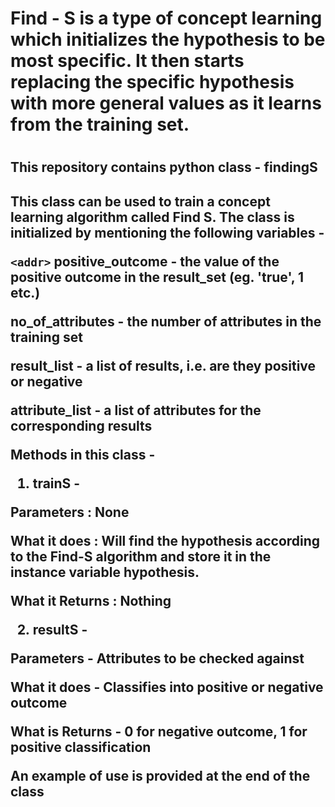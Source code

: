 <h1>Find - S is a type of concept learning which initializes the hypothesis to be most specific. It then starts
 replacing the specific hypothesis with more general values as it learns from the training set.<h1>

<h2>This repository contains python class - findingS<h2>

This class can be used to train a concept learning algorithm called Find S.
The class is initialized by mentioning the following variables -

`<addr>` positive_outcome - the value of the positive outcome in the result_set (eg. 'true', 1 etc.)

no_of_attributes - the number of attributes in the training set

result_list - a list of results, i.e. are they positive or negative

attribute_list - a list of attributes for the corresponding results



Methods in this class - 

1) trainS - 

Parameters : None

What it does : Will find the hypothesis according to the Find-S algorithm and store it in the instance variable hypothesis.

What it Returns : Nothing



2) resultS - 

Parameters - Attributes to be checked against

What it does - Classifies into positive or negative outcome

What is Returns - 0 for negative outcome, 1 for positive classification


An example of use is provided at the end of the class
